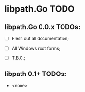 # **libpath.Go** TODO <!-- omit in toc -->


## **libpath.Go** 0.0.x TODOs:

* [ ] Flesh out all documentation;
* [ ] All Windows root forms;
* [ ] T.B.C.;


## libpath 0.1+ TODOs:

* \<none>


<!-- ########################### end of file ########################### -->

